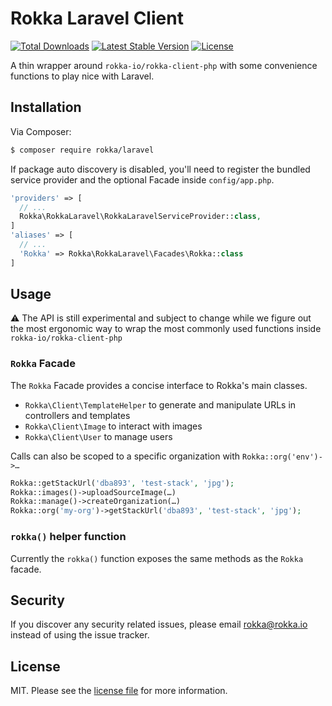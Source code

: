 # Rokka Laravel Client

<a href="https://packagist.org/packages/rokka/laravel"><img src="https://poser.pugx.org/rokka/laravel/d/total.svg" alt="Total Downloads"></a>
<a href="https://packagist.org/packages/rokka/laravel"><img src="https://poser.pugx.org/rokka/laravel/v/stable.svg" alt="Latest Stable Version"></a>
<a href="https://packagist.org/packages/rokka/laravel"><img src="https://poser.pugx.org/rokka/laravel/license.svg" alt="License"></a>

A thin wrapper around `rokka-io/rokka-client-php` with some convenience functions to play nice 
with Laravel.

## Installation

Via Composer:

``` bash
$ composer require rokka/laravel
```

If package auto discovery is disabled, you'll need to register the bundled service provider and 
the optional Facade inside `config/app.php`.
```php
'providers' => [
  // ...
  Rokka\RokkaLaravel\RokkaLaravelServiceProvider::class,
]
'aliases' => [
  // ...
  'Rokka' => Rokka\RokkaLaravel\Facades\Rokka::class
]
```

## Usage

⚠️ The API is still experimental and subject to change while we figure out the most ergonomic 
way to wrap the most commonly used functions inside `rokka-io/rokka-client-php`

### `Rokka` Facade

The `Rokka` Facade provides a concise interface to Rokka's main classes.

- `Rokka\Client\TemplateHelper` to generate and manipulate URLs in controllers and templates
- `Rokka\Client\Image` to interact with images
- `Rokka\Client\User` to manage users

Calls can also be scoped to a specific organization with `Rokka::org('env')->…`


```php
Rokka::getStackUrl('dba893', 'test-stack', 'jpg');
Rokka::images()->uploadSourceImage(…)
Rokka::manage()->createOrganization(…)
Rokka::org('my-org')->getStackUrl('dba893', 'test-stack', 'jpg');
```

### `rokka()` helper function

Currently the `rokka()` function exposes the same methods as the `Rokka` facade.

## Security

If you discover any security related issues, please email rokka@rokka.io instead of using 
the issue tracker.

## License

MIT. Please see the [license file](LICENSE.MD) for more information.
